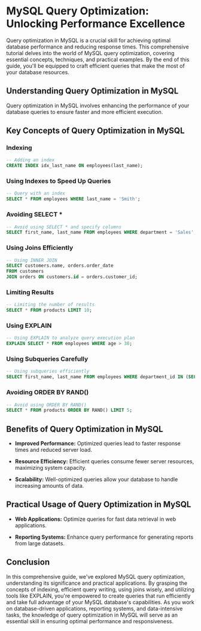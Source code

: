 # MySQL Query Optimization: Unlocking Performance Excellence

Query optimization in MySQL is a crucial skill for achieving optimal database performance and reducing response times. This comprehensive tutorial delves into the world of MySQL query optimization, covering essential concepts, techniques, and practical examples. By the end of this guide, you'll be equipped to craft efficient queries that make the most of your database resources.

## Understanding Query Optimization in MySQL

Query optimization in MySQL involves enhancing the performance of your database queries to ensure faster and more efficient execution.

## Key Concepts of Query Optimization in MySQL

### Indexing

```sql
-- Adding an index
CREATE INDEX idx_last_name ON employees(last_name);
```

### Using Indexes to Speed Up Queries

```sql
-- Query with an index
SELECT * FROM employees WHERE last_name = 'Smith';
```

### Avoiding SELECT *

```sql
-- Avoid using SELECT * and specify columns
SELECT first_name, last_name FROM employees WHERE department = 'Sales';
```

### Using Joins Efficiently

```sql
-- Using INNER JOIN
SELECT customers.name, orders.order_date
FROM customers
JOIN orders ON customers.id = orders.customer_id;
```

### Limiting Results

```sql
-- Limiting the number of results
SELECT * FROM products LIMIT 10;
```

### Using EXPLAIN

```sql
-- Using EXPLAIN to analyze query execution plan
EXPLAIN SELECT * FROM employees WHERE age > 30;
```

### Using Subqueries Carefully

```sql
-- Using subqueries efficiently
SELECT first_name, last_name FROM employees WHERE department_id IN (SELECT id FROM departments WHERE name = 'Sales');
```

### Avoiding ORDER BY RAND()

```sql
-- Avoid using ORDER BY RAND()
SELECT * FROM products ORDER BY RAND() LIMIT 5;
```

## Benefits of Query Optimization in MySQL

- **Improved Performance:** Optimized queries lead to faster response times and reduced server load.

- **Resource Efficiency:** Efficient queries consume fewer server resources, maximizing system capacity.

- **Scalability:** Well-optimized queries allow your database to handle increasing amounts of data.

## Practical Usage of Query Optimization in MySQL

- **Web Applications:** Optimize queries for fast data retrieval in web applications.

- **Reporting Systems:** Enhance query performance for generating reports from large datasets.

## Conclusion

In this comprehensive guide, we've explored MySQL query optimization, understanding its significance and practical applications. By grasping the concepts of indexing, efficient query writing, using joins wisely, and utilizing tools like EXPLAIN, you're empowered to create queries that run efficiently and take full advantage of your MySQL database's capabilities. As you work on database-driven applications, reporting systems, and data-intensive tasks, the knowledge of query optimization in MySQL will serve as an essential skill in ensuring optimal performance and responsiveness.